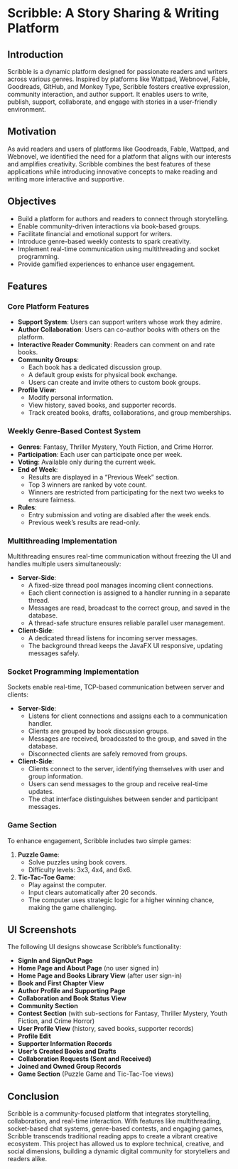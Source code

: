 # Scribble: A Story Sharing & Writing Platform

## Introduction
Scribble is a dynamic platform designed for passionate readers and writers across various genres. Inspired by platforms like Wattpad, Webnovel, Fable, Goodreads, GitHub, and Monkey Type, Scribble fosters creative expression, community interaction, and author support. It enables users to write, publish, support, collaborate, and engage with stories in a user-friendly environment.

## Motivation
As avid readers and users of platforms like Goodreads, Fable, Wattpad, and Webnovel, we identified the need for a platform that aligns with our interests and amplifies creativity. Scribble combines the best features of these applications while introducing innovative concepts to make reading and writing more interactive and supportive.

## Objectives
- Build a platform for authors and readers to connect through storytelling.
- Enable community-driven interactions via book-based groups.
- Facilitate financial and emotional support for writers.
- Introduce genre-based weekly contests to spark creativity.
- Implement real-time communication using multithreading and socket programming.
- Provide gamified experiences to enhance user engagement.

## Features

### Core Platform Features
- **Support System**: Users can support writers whose work they admire.
- **Author Collaboration**: Users can co-author books with others on the platform.
- **Interactive Reader Community**: Readers can comment on and rate books.
- **Community Groups**:
  - Each book has a dedicated discussion group.
  - A default group exists for physical book exchange.
  - Users can create and invite others to custom book groups.
- **Profile View**:
  - Modify personal information.
  - View history, saved books, and supporter records.
  - Track created books, drafts, collaborations, and group memberships.

### Weekly Genre-Based Contest System
- **Genres**: Fantasy, Thriller Mystery, Youth Fiction, and Crime Horror.
- **Participation**: Each user can participate once per week.
- **Voting**: Available only during the current week.
- **End of Week**:
  - Results are displayed in a “Previous Week” section.
  - Top 3 winners are ranked by vote count.
  - Winners are restricted from participating for the next two weeks to ensure fairness.
- **Rules**:
  - Entry submission and voting are disabled after the week ends.
  - Previous week’s results are read-only.

### Multithreading Implementation
Multithreading ensures real-time communication without freezing the UI and handles multiple users simultaneously:
- **Server-Side**:
  - A fixed-size thread pool manages incoming client connections.
  - Each client connection is assigned to a handler running in a separate thread.
  - Messages are read, broadcast to the correct group, and saved in the database.
  - A thread-safe structure ensures reliable parallel user management.
- **Client-Side**:
  - A dedicated thread listens for incoming server messages.
  - The background thread keeps the JavaFX UI responsive, updating messages safely.

### Socket Programming Implementation
Sockets enable real-time, TCP-based communication between server and clients:
- **Server-Side**:
  - Listens for client connections and assigns each to a communication handler.
  - Clients are grouped by book discussion groups.
  - Messages are received, broadcasted to the group, and saved in the database.
  - Disconnected clients are safely removed from groups.
- **Client-Side**:
  - Clients connect to the server, identifying themselves with user and group information.
  - Users can send messages to the group and receive real-time updates.
  - The chat interface distinguishes between sender and participant messages.

### Game Section
To enhance engagement, Scribble includes two simple games:
1. **Puzzle Game**:
   - Solve puzzles using book covers.
   - Difficulty levels: 3x3, 4x4, and 6x6.
2. **Tic-Tac-Toe Game**:
   - Play against the computer.
   - Input clears automatically after 20 seconds.
   - The computer uses strategic logic for a higher winning chance, making the game challenging.

## UI Screenshots
The following UI designs showcase Scribble’s functionality:
- **SignIn and SignOut Page**
- **Home Page and About Page** (no user signed in)
- **Home Page and Books Library View** (after user sign-in)
- **Book and First Chapter View**
- **Author Profile and Supporting Page**
- **Collaboration and Book Status View**
- **Community Section**
- **Contest Section** (with sub-sections for Fantasy, Thriller Mystery, Youth Fiction, and Crime Horror)
- **User Profile View** (history, saved books, supporter records)
- **Profile Edit**
- **Supporter Information Records**
- **User’s Created Books and Drafts**
- **Collaboration Requests (Sent and Received)**
- **Joined and Owned Group Records**
- **Game Section** (Puzzle Game and Tic-Tac-Toe views)

## Conclusion
Scribble is a community-focused platform that integrates storytelling, collaboration, and real-time interaction. With features like multithreading, socket-based chat systems, genre-based contests, and engaging games, Scribble transcends traditional reading apps to create a vibrant creative ecosystem. This project has allowed us to explore technical, creative, and social dimensions, building a dynamic digital community for storytellers and readers alike.